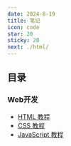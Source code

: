```yaml
---
date: 2024-8-19
title: 笔记
icon: code
star: 20
sticky: 20
next: ./html/
---
```


## 目录

### Web开发

* [HTML 教程](./html/README.md)
* [CSS 教程](./css/README.md)
* [JavaScript 教程](./js/README.md)
